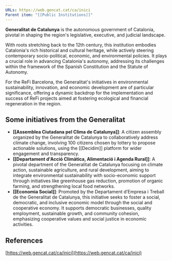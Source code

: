 ```yaml
---
URLs: https://web.gencat.cat/ca/inici
Parent item: "[[Public Institutions]]"
---
```

**Generalitat de Catalunya** is the autonomous government of Catalonia, pivotal in shaping the region's legislative, executive, and judicial landscape.

With roots stretching back to the 12th century, this institution embodies Catalonia's rich historical and cultural heritage, while actively steering contemporary socio-political, economic, and environmental policies. It plays a crucial role in advancing Catalonia's autonomy, addressing its challenges within the framework of the Spanish Constitution and the Statute of Autonomy. 

For the ReFi Barcelona, the Generalitat's initiatives in environmental sustainability, innovation, and economic development are of particular significance, offering a dynamic backdrop for the implementation and success of ReFi projects aimed at fostering ecological and financial regeneration in the region.

## Some initiatives from the Generalitat

- **[[Assemblea Ciutadana pel Clima de Catalunya]]**: A citizen assembly organized by the Generalitat de Catalunya to collaboratively address climate change, involving 100 citizens chosen by lottery to propose actionable solutions, using the [[Decidim]] platform for wider engagement and transparency.
- **[[Departament d'Acció Climàtica, Alimentació i Agenda Rural]]**: A pivotal department of the Generalitat de Catalunya focusing on climate action, sustainable agriculture, and rural development, aiming to integrate environmental sustainability with socio-economic support through initiatives like greenhouse gas reduction, promotion of organic farming, and strengthening local food networks.
- **[[Economia Social]]**: Promoted by the Departament d’Empresa i Treball de the Generalitat de Catalunya, this initiative seeks to foster a social, democratic, and inclusive economic model through the social and cooperative economy. It supports democratic businesses, quality employment, sustainable growth, and community cohesion, emphasizing cooperative values and social justice in economic activities.

## References

[https://web.gencat.cat/ca/inici](https://web.gencat.cat/ca/inici)